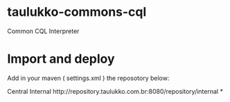 # taulukko-commons-cql
Common CQL Interpreter


Import and deploy
====================

Add in your maven ( settings.xml ) the reposotory below:

  <mirrors>	
	<mirror>
			<id>Central Internal</id>
			<url>http://repository.taulukko.com.br:8080/repository/internal</url>
			<mirrorOf>*</mirrorOf>
	</mirror>	
  </mirrors>
